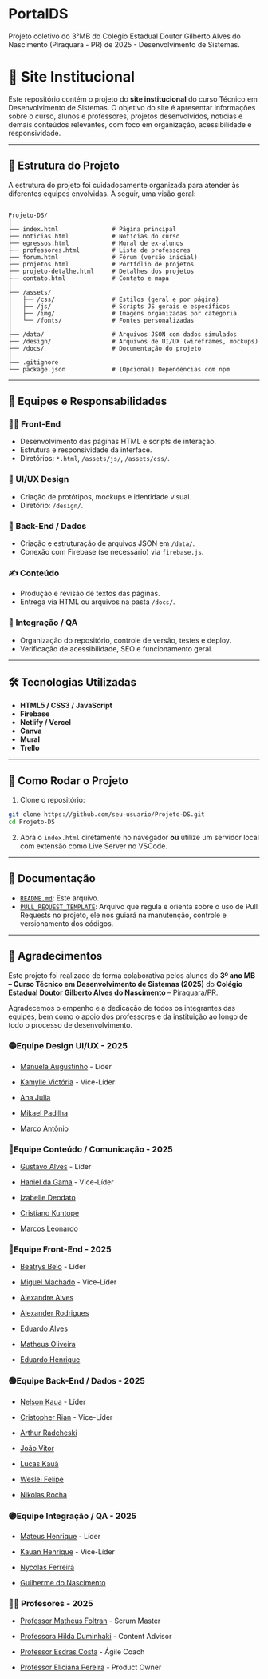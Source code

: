 # **PortalDS**
Projeto coletivo do 3°MB do Colégio Estadual Doutor Gilberto Alves do Nascimento (Piraquara - PR) de 2025 - Desenvolvimento de Sistemas.

# 🏫 Site Institucional

Este repositório contém o projeto do **site institucional** do curso Técnico em Desenvolvimento de Sistemas. O objetivo do site é apresentar informações sobre o curso, alunos e professores, projetos desenvolvidos, notícias e demais conteúdos relevantes, com foco em organização, acessibilidade e responsividade.

---

## 📂 Estrutura do Projeto

A estrutura do projeto foi cuidadosamente organizada para atender às diferentes equipes envolvidas. A seguir, uma visão geral:

```

Projeto-DS/
│
├── index.html               # Página principal
├── noticias.html            # Notícias do curso
├── egressos.html            # Mural de ex-alunos
├── professores.html         # Lista de professores
├── forum.html               # Fórum (versão inicial)
├── projetos.html            # Portfólio de projetos
├── projeto-detalhe.html     # Detalhes dos projetos
├── contato.html             # Contato e mapa
│
├── /assets/
│   ├── /css/                # Estilos (geral e por página)
│   ├── /js/                 # Scripts JS gerais e específicos
│   ├── /img/                # Imagens organizadas por categoria
│   └── /fonts/              # Fontes personalizadas
│
├── /data/                   # Arquivos JSON com dados simulados
├── /design/                 # Arquivos de UI/UX (wireframes, mockups)
├── /docs/                   # Documentação do projeto
│
├── .gitignore
└── package.json             # (Opcional) Dependências com npm

````

---

## 🧠 Equipes e Responsabilidades

### 👨‍💻 Front-End
- Desenvolvimento das páginas HTML e scripts de interação.
- Estrutura e responsividade da interface.
- Diretórios: `*.html`, `/assets/js/`, `/assets/css/`.

### 🎨 UI/UX Design
- Criação de protótipos, mockups e identidade visual.
- Diretório: `/design/`.

### 🔧 Back-End / Dados
- Criação e estruturação de arquivos JSON em `/data/`.
- Conexão com Firebase (se necessário) via `firebase.js`.

### ✍️ Conteúdo
- Produção e revisão de textos das páginas.
- Entrega via HTML ou arquivos na pasta `/docs/`.

### 🧪 Integração / QA
- Organização do repositório, controle de versão, testes e deploy.
- Verificação de acessibilidade, SEO e funcionamento geral.

---

## 🛠 Tecnologias Utilizadas

- **HTML5 / CSS3 / JavaScript**
- **Firebase**
- **Netlify / Vercel**
- **Canva**
- **Mural**
- **Trello**

---

## 🚀 Como Rodar o Projeto

1. Clone o repositório:

```bash
git clone https://github.com/seu-usuario/Projeto-DS.git
cd Projeto-DS
````

2. Abra o `index.html` diretamente no navegador **ou** utilize um servidor local com extensão como Live Server no VSCode.

---

## 📄 Documentação

* [`README.md`](README.md): Este arquivo.
* [`PULL_REQUEST_TEMPLATE`](PULL_REQUEST_TEMPLATE.md): Arquivo que regula e orienta sobre o uso de Pull Requests no projeto, ele nos guiará na manutenção, controle e versionamento dos códigos.

---
## 🙌 Agradecimentos

Este projeto foi realizado de forma colaborativa pelos alunos do **3º ano MB – Curso Técnico em Desenvolvimento de Sistemas (2025)** do **Colégio Estadual Doutor Gilberto Alves do Nascimento** – Piraquara/PR.

Agradecemos o empenho e a dedicação de todos os integrantes das equipes, bem como o apoio dos professores e da instituição ao longo de todo o processo de desenvolvimento.

### 🟡Equipe Design UI/UX - 2025

- <a href="https://www.instagram.com/kauan.rez/">Manuela Augustinho</a> - Líder

- <a href="https://www.instagram.com/kauan.rez/">Kamylle Victória</a> - Vice-Líder

- <a href="https://www.linkedin.com/in/ana-julia-soares-519aa4320/">Ana Julia</a>

- <a href="https://www.instagram.com/kauan.rez/">Mikael Padilha</a>

- <a href="https://www.instagram.com/kauan.rez/">Marco Antônio</a>

### 🔵Equipe Conteúdo / Comunicação - 2025

- <a href="https://www.instagram.com/goncalves_gustavoalves/">Gustavo Alves</a> - Líder
 
- <a href="https://www.instagram.com/kauan.rez/">Haniel da Gama</a> - Vice-Líder

- <a href="https://www.instagram.com/kauan.rez/">Izabelle Deodato</a>

- <a href="https://www.instagram.com/kauan.rez/">Cristiano Kuntope</a>

- <a href="https://www.instagram.com/kauan.rez/">Marcos Leonardo</a>

### 🔴Equipe Front-End - 2025

- <a href="https://www.instagram.com/kauan.rez/">Beatrys Belo</a> - Líder

- <a href="https://www.instagram.com/kauan.rez/">Miguel Machado</a> - Vice-Líder

- <a href="insta">Alexandre Alves</a>

- <a href="https://www.instagram.com/kauan.rez/">Alexander Rodrigues</a>

- <a href="https://www.instagram.com/kauan.rez/">Eduardo Alves</a>

- <a href="https://www.instagram.com/kauan.rez/">Matheus Oliveira</a>

- <a href="https://www.instagram.com/kauan.rez/">Eduardo Henrique</a>

### 🟢Equipe Back-End / Dados - 2025

- <a href="https://www.instagram.com/kauan.rez/">Nelson Kaua</a> - Líder

- <a href="https://www.linkedin.com/in/cristopher-rian-984bb8309/">Cristopher Rian</a> - Vice-Líder

- <a href="https://www.instagram.com/arthu_r.p/">Arthur Radcheski</a>

- <a href="https://www.instagram.com/kauan.rez/">João Vitor</a>

- <a href="https://www.instagram.com/kauan.rez/">Lucas Kauã</a>

- <a href="https://www.instagram.com/kauan.rez/">Weslei Felipe</a>

- <a href="https://www.instagram.com/kauan.rez/">Nikolas Rocha</a>

### 🟣Equipe Integração / QA - 2025

- <a href="https://www.linkedin.com/in/mateus-cunha-4858b1320/">Mateus Henrique</a> - Líder

- <a href="https://www.instagram.com/kauan.rez/">Kauan Henrique</a> - Vice-Líder

- <a href="insta">Nycolas Ferreira</a>

- <a href="https://www.instagram.com/kauan.rez/">Guilherme do Nascimento</a>

### 👨‍🏫 Profesores - 2025

- <a href="https://www.instagram.com/math_foltts/">Professor Matheus Foltran</a> - Scrum Master

- <a href="https://www.instagram.com/math_foltts/">Professora Hilda Duminhaki</a> - Content Advisor

- <a href="https://www.instagram.com/math_foltts/">Professor Esdras Costa</a> - Ágile Coach

- <a href="https://www.instagram.com/math_foltts/">Professor Eliciana Pereira</a> - Product Owner
